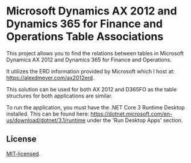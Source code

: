 # Microsoft Dynamics AX 2012 and Dynamics 365 for Finance and Operations Table Associations
This project allows you to find the relations between tables in Microsoft Dynamics AX 2012 and Dynamics 365 for Finance and Operations. 

It utilizes the ERD information provided by Microsoft which I host at: <a href="https://alexdmeyer.com/ax2012erd/">https://alexdmeyer.com/ax2012erd</a>.

This solution can be used for both AX 2012 and D365FO as the table structures for both applications are similar.

To run the application, you must have the .NET Core 3 Runtime Desktop installed. This can be found here: <a href="https://dotnet.microsoft.com/en-us/download/dotnet/3.1/runtime">https://dotnet.microsoft.com/en-us/download/dotnet/3.1/runtime</a> under the 'Run Desktop Apps' section.

## License
<a href="http://opensource.org/licenses/MIT">MIT-licensed</a>.
